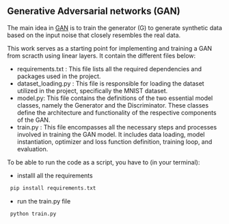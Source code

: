 ## Generative Adversarial networks (GAN)

The main idea in [GAN](https://arxiv.org/pdf/1406.2661.pdf) is to train the generator (G) to generate synthetic data based on the input noise   that closely resembles the real data.

This work serves as a starting point for implementing and training a GAN from scracth using linear layers.
It contain the different files below:
* requirements.txt : This file lists all the required dependencies and packages used in the project.
* dataset_loading.py :  This file is responsible for loading the dataset utilized in the project, specifically the MNIST dataset.
* model.py: This file contains the definitions of the two essential model classes, namely the Generator and the Discriminator. These classes define the architecture and functionality of the respective components of the GAN.
* train.py : This file encompasses all the necessary steps and processes involved in training the GAN model. It includes data loading, model instantiation, optimizer and loss function definition, training loop, and evaluation.

To be able to run the code as a script, you have  to (in your terminal):
* installl all the requirements
```bash
 pip install requirements.txt
```
* run the train.py file
```bash
 python train.py
```
